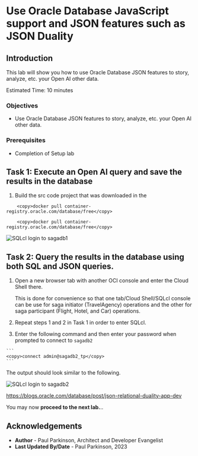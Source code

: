 # Use Oracle Database JavaScript support and JSON features such as JSON Duality

## Introduction

This lab will show you how to use Oracle Database JSON features to story, analyze, etc. your Open AI other data.

Estimated Time:  10 minutes

### Objectives

-   Use Oracle Database JSON features to story, analyze, etc. your Open AI other data.

### Prerequisites

- Completion of Setup lab

## Task 1: Execute an Open AI query and save the results in the database

1.    Build the src code project that was downloaded in the  

```
    <copy>docker pull container-registry.oracle.com/database/free</copy>
   ```

```
    <copy>docker pull container-registry.oracle.com/database/free</copy>
```
    

   ![SQLcl login to sagadb1](images/connectwithSQLcl.png " ")


## Task 2: Query the results in the database using both SQL and JSON queries.

1.    Open a new browser tab with another OCI console and enter the Cloud Shell there. 

       This is done for convenience so that one tab/Cloud Shell/SQLcl console can be use for saga initiator (TravelAgency) operations and the other for saga participant (Flight, Hotel, and Car) operations. 

2.    Repeat steps 1 and 2 in Task 1 in order to enter SQLcl.

3.    Enter the following command and then enter your password when prompted to connect to `sagadb2`

    ```
    <copy>connect admin@sagadb2_tp</copy>
    ```  
   
   The output should look similar to the following.

   ![SQLcl login to sagadb2](images/connectwithSQLclsaga2.png " ")


https://blogs.oracle.com/database/post/json-relational-duality-app-dev

You may now **proceed to the next lab.**..

## Acknowledgements

* **Author** - Paul Parkinson, Architect and Developer Evangelist
* **Last Updated By/Date** - Paul Parkinson, 2023
